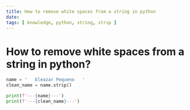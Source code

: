 ```yaml
---
title: How to remove white spaces from a string in python
date:
tags: [ knowledge, python, string, strip ]
---
```


# How to remove white spaces from a string in python?

```python
name = '   Eleazar Pequeno   '
clean_name = name.strip()

print(f'---{name}---')
print(f'---{clean_name}---')
```
